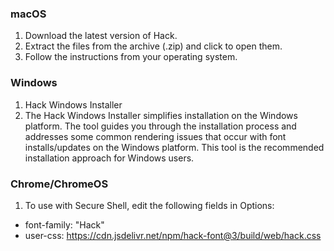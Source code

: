 ### macOS
1. Download the latest version of Hack.
1. Extract the files from the archive (.zip) and click to open them.
1. Follow the instructions from your operating system.


### Windows
1. Hack Windows Installer
1. The Hack Windows Installer simplifies installation on the Windows platform. The tool guides you through the installation process and addresses some common rendering issues that occur with font installs/updates on the Windows platform. This tool is the recommended installation approach for Windows users.

### Chrome/ChromeOS
1. To use with Secure Shell, edit the following fields in Options:
- font-family: "Hack"
- user-css: https://cdn.jsdelivr.net/npm/hack-font@3/build/web/hack.css
